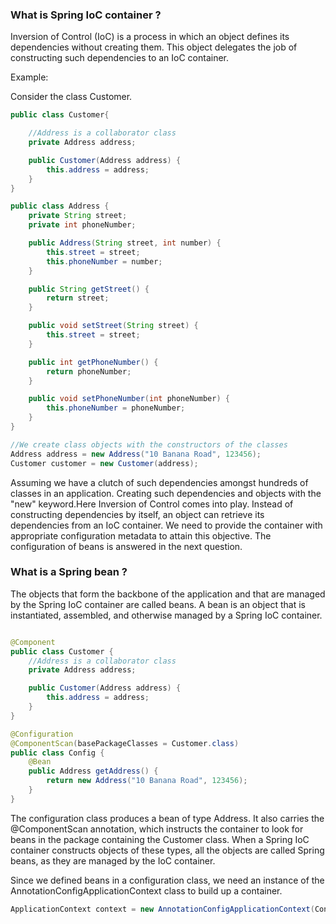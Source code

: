 ### What is Spring IoC container ?
Inversion of Control (IoC) is a process in which an object defines its dependencies without creating them. 
This object delegates the job of constructing such dependencies to an IoC container.

Example:

Consider the class Customer.

```java
public class Customer{

    //Address is a collaborator class
    private Address address;

    public Customer(Address address) {
        this.address = address;
    }
}

public class Address {
    private String street;
    private int phoneNumber;

    public Address(String street, int number) {
        this.street = street;
        this.phoneNumber = number;
    }

    public String getStreet() {
        return street;
    }

    public void setStreet(String street) {
        this.street = street;
    }

    public int getPhoneNumber() {
        return phoneNumber;
    }

    public void setPhoneNumber(int phoneNumber) {
        this.phoneNumber = phoneNumber;
    }
}

//We create class objects with the constructors of the classes
Address address = new Address("10 Banana Road", 123456);
Customer customer = new Customer(address);
```

Assuming we have a clutch of such dependencies amongst hundreds of classes in an application. Creating such dependencies and objects with the "new"
keyword.Here Inversion of Control comes into play.
Instead of constructing dependencies by itself, an object can retrieve its dependencies from an IoC container. 
We need to provide the container with appropriate configuration metadata to attain this objective.
The configuration of beans is answered in the next question.


### What is a Spring bean ? ###

The objects that form the backbone of the application and that are managed by the Spring IoC container are called beans. 
A bean is an object that is instantiated, assembled, and otherwise managed by a Spring IoC container.

```java

@Component
public class Customer {
    //Address is a collaborator class
    private Address address;

    public Customer(Address address) {
        this.address = address;
    }
}

@Configuration
@ComponentScan(basePackageClasses = Customer.class)
public class Config {
    @Bean
    public Address getAddress() {
        return new Address("10 Banana Road", 123456);
    }
}
```

The configuration class produces a bean of type Address. 
It also carries the @ComponentScan annotation, which instructs the container to look for beans in the package containing the Customer class.
When a Spring IoC container constructs objects of these types, all the objects are called Spring beans, as they are managed by the IoC container.

Since we defined beans in a configuration class, we need an instance of the AnnotationConfigApplicationContext class to build up a container.

```java
ApplicationContext context = new AnnotationConfigApplicationContext(Config.class);
```

